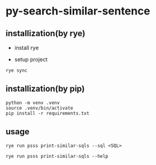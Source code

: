# py-search-similar-sentence

## installization(by rye)

- install rye

- setup project

```
rye sync
```


## installization(by pip)

```
python -m venv .venv
source .venv/bin/activate
pip install -r requirements.txt
```


## usage

```
rye run psss print-similar-sqls --sql <SQL>
```

```
rye run psss print-similar-sqls --help
```

